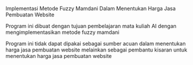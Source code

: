 Implementasi Metode Fuzzy Mamdani Dalam Menentukan Harga Jasa Pembuatan Website

Program ini dibuat dengan tujuan pembelajaran mata kuliah AI dengan mengimplementasikan metode fuzzy mamdani

Program ini tidak dapat dipakai sebagai sumber acuan dalam menentukan harga jasa pembuatan website melainkan sebagai pembantu kisaran untuk menentukan harga jasa pembuatan website
